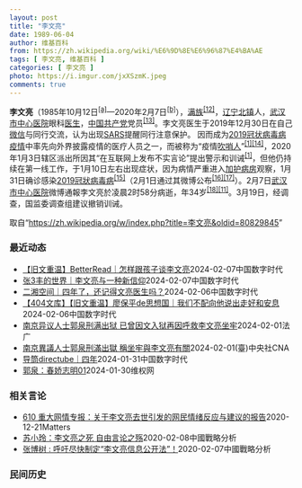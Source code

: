 ```yaml
---
layout: post
title: "李文亮"
date: 1989-06-04
author: 维基百科
from: https://zh.wikipedia.org/wiki/%E6%9D%8E%E6%96%87%E4%BA%AE
tags: [ 李文亮, 维基百科 ]
categories: [ 李文亮 ]
photo: https://i.imgur.com/jxXSzmK.jpeg
comments: true
---
```

<div class="mw-content-ltr mw-parser-output" lang="zh" dir="ltr"><div id="noteTA-86a2cf6f" class="noteTA"><div class="noteTA-group"><div data-noteta-group-source="module" data-noteta-group="Medicine"></div><div data-noteta-group-source="module" data-noteta-group="地名"></div></div><div class="noteTA-local"><div data-noteta-code="zh-hans:互联网+; zh-hant:互聯網+;"></div><div data-noteta-code="zh-cn:卡洛·乌尔巴尼; zh-hk:卡爾婁·武爾班尼; zh-tw:卡洛·厄巴尼;"></div><div data-noteta-code="zh-cn:弗吉尼亚大学; zh-tw:維吉尼亞大學; zh-hk:維珍尼亞大學;"></div></div></div>

<p><b>李文亮</b>（1985年10月12日<sup id="cite_ref-3" class="reference"><a href="#cite_note-3">[a]</a></sup>—2020年2月7日<sup id="cite_ref-13" class="reference"><a href="#cite_note-13">[b]</a></sup>），<a href="/wiki/%E6%BB%A1%E6%97%8F" title="满族">满族</a><sup id="cite_ref-14" class="reference"><a href="#cite_note-14">[12]</a></sup>，<a href="/wiki/%E8%BE%BD%E5%AE%81%E7%9C%81" title="辽宁省">辽宁</a><a href="/wiki/%E5%8C%97%E9%95%87%E5%B8%82" title="北镇市">北镇</a>人，<a href="/wiki/%E6%AD%A6%E6%B1%89%E5%B8%82%E4%B8%AD%E5%BF%83%E5%8C%BB%E9%99%A2" title="武汉市中心医院">武汉市中心医院</a>眼科<a href="/wiki/%E5%8C%BB%E7%94%9F" title="医生">医生</a>，<a href="/wiki/%E4%B8%AD%E5%9B%BD%E5%85%B1%E4%BA%A7%E5%85%9A" title="中国共产党">中国共产党</a>党员<sup id="cite_ref-15" class="reference"><a href="#cite_note-15">[13]</a></sup>。李文亮医生于2019年12月30日在自己<a href="/wiki/%E5%BE%AE%E4%BF%A1" title="微信">微信</a>与同行交流，认为出现<a href="/wiki/%E5%9A%B4%E9%87%8D%E6%80%A5%E6%80%A7%E5%91%BC%E5%90%B8%E7%B3%BB%E7%B5%B1%E7%B6%9C%E5%90%88%E7%97%87" title="嚴重急性呼吸系統綜合症">SARS</a>提醒同行注意保护。 因而成为<a href="/wiki/2019%E5%86%A0%E7%8A%B6%E7%97%85%E6%AF%92%E7%97%85%E7%96%AB%E6%83%85" title="2019冠状病毒病疫情">2019冠状病毒病疫情</a>中率先向外界披露疫情的医疗人员之一，而被称为“疫情<a href="/wiki/%E5%90%B9%E5%93%A8%E4%BA%BA" title="吹哨人">吹哨人</a>”<sup id="cite_ref-财新_1-1" class="reference"><a href="#cite_note-财新-1">[1]</a></sup><sup id="cite_ref-16" class="reference"><a href="#cite_note-16">[14]</a></sup>，2020年1月3日辖区派出所因其“在互联网上发布不实言论”提出警示和训诫<sup id="cite_ref-财新_1-2" class="reference"><a href="#cite_note-财新-1">[1]</a></sup>，但他仍持续在第一线工作，于1月10日左右出现症状，因为病情严重进入<a href="/wiki/%E5%8A%A0%E6%8A%A4%E7%97%85%E6%88%BF" class="mw-redirect" title="加护病房">加护病房</a>观察，1月31日确诊感染<a href="/wiki/2019%E5%86%A0%E7%8B%80%E7%97%85%E6%AF%92%E7%97%85" class="mw-redirect" title="2019冠狀病毒病">2019冠狀病毒病</a><sup id="cite_ref-监察答记者问_17-0" class="reference"><a href="#cite_note-监察答记者问-17">[15]</a></sup>（2月1日通过其微博公布<sup id="cite_ref-18" class="reference"><a href="#cite_note-18">[16]</a></sup><sup id="cite_ref-19" class="reference"><a href="#cite_note-19">[17]</a></sup>）。2月7日<a href="/wiki/%E6%AD%A6%E6%B1%89%E5%B8%82%E4%B8%AD%E5%BF%83%E5%8C%BB%E9%99%A2" title="武汉市中心医院">武汉市中心医院</a>微博通報李文亮於凌晨2时58分病逝，年34岁<sup id="cite_ref-20" class="reference"><a href="#cite_note-20">[18]</a></sup><sup id="cite_ref-wjw.wuhan_12-1" class="reference"><a href="#cite_note-wjw.wuhan-12">[11]</a></sup>。3月19日，经调查，国监委调查组建议撤销训诫。
</p>
<meta property="mw:PageProp/toc">
</div><!--esi <esi:include src="/esitest-fa8a495983347898/content" /> --><noscript><img src="https://login.wikimedia.org/wiki/Special:CentralAutoLogin/start?type=1x1" alt="" width="1" height="1" style="border: none; position: absolute;"></noscript>
<div class="printfooter" data-nosnippet="">取自“<a dir="ltr" href="https://zh.wikipedia.org/w/index.php?title=李文亮&amp;oldid=80829845">https://zh.wikipedia.org/w/index.php?title=李文亮&amp;oldid=80829845</a>”</div><div id="recent-news"><h3>最近动态</h3><ul><li><a href="https://nodebe4.github.io/waimei/2024-02-07/%E6%97%A7%E6%96%87%E9%87%8D%E6%B8%A9-BetterRead-%E6%80%8E%E6%A0%B7%E8%B7%9F%E5%AD%A9%E5%AD%90%E8%B0%88%E6%9D%8E%E6%96%87%E4%BA%AE" title="【旧文重温】BetterRead｜怎样跟孩子谈李文亮—— 每天晚上跟两宝聊天，一般是跟朵拉对话，二宝小，还不怎么插得上话，一般是旁听。 这次讲点什么呢？ 我想想，讲讲李文亮医生吧。孩子虽然小，但...">【旧文重温】BetterRead｜怎样跟孩子谈李文亮</a><time>2024-02-07</time><a class="tag">中国数字时代</a></li>
<li><a href="https://nodebe4.github.io/waimei/2024-02-07/%E5%BC%A03%E4%B8%B0%E7%9A%84%E4%B8%96%E7%95%8C-%E6%9D%8E%E6%96%87%E4%BA%AE%E4%B8%8E%E4%B8%80%E7%A7%8D%E6%96%B0%E4%BF%A1%E4%BB%B0" title="张3丰的世界｜李文亮与一种新信仰—— 每一个与李文亮有关的日子都会被记起。 在微博上，李文亮那一条微博后面有中国史上最多的网友留言，而且每天都在增加。 人们不仅纪念他，也把他当成倾诉的对象，一种...">张3丰的世界｜李文亮与一种新信仰</a><time>2024-02-07</time><a class="tag">中国数字时代</a></li>
<li><a href="https://nodebe4.github.io/waimei/2024-02-06/%E4%BA%8C%E6%B9%98%E7%A9%BA%E9%97%B4-%E5%9B%9B%E5%B9%B4%E4%BA%86-%E8%BF%98%E8%AE%B0%E5%BE%97%E6%96%87%E4%BA%AE%E5%8C%BB%E7%94%9F%E5%90%97" title="二湘空间｜四年了，还记得文亮医生吗？—— 思想的碰撞&nbsp; 民声的回鸣 有品格&nbsp; 有良知&nbsp; 有深度&nbsp; 有温度 李文亮医生 CDT 档案卡 标题：四年了，还记得文亮医生吗？作者：空间作者发表日期：20...">二湘空间｜四年了，还记得文亮医生吗？</a><time>2024-02-06</time><a class="tag">中国数字时代</a></li>
<li><a href="https://nodebe4.github.io/waimei/2024-02-06/404%E6%96%87%E5%BA%93-%E6%97%A7%E6%96%87%E9%87%8D%E6%B8%A9-%E5%BB%96%E4%BF%9D%E5%B9%B3de%E6%80%9D%E6%83%B3%E5%9B%BD-%E6%88%91%E4%BB%AC%E4%B8%8D%E9%85%8D%E5%90%91%E4%BB%96%E8%AF%B4%E5%87%BA%E8%B5%B0%E5%A5%BD%E5%92%8C%E5%AE%89%E6%81%AF" title="【404文库】【旧文重温】廖保平de思想国｜我们不配向他说出走好和安息—— 原创&nbsp;廖保平 廖保平 &nbsp; 武汉八君子之一 21世纪第二个十年之初 一场席卷神州的疫情警告者 以“造谣”被训戒人 李文亮...">【404文库】【旧文重温】廖保平de思想国｜我们不配向他说出走好和安息</a><time>2024-02-06</time><a class="tag">中国数字时代</a></li>
<li><a href="https://nodebe4.github.io/waimei/2024-02-01/%E5%8D%97%E4%BA%AC%E5%BC%82%E8%AE%AE%E4%BA%BA%E5%A3%AB%E9%83%AD%E6%B3%89%E5%88%91%E6%BB%A1%E5%87%BA%E7%8B%B1-%E5%B7%B2%E6%9B%BE%E5%9B%A0%E6%96%87%E5%85%A5%E7%8B%B1%E5%86%8D%E5%9B%A0%E5%91%BC%E6%95%91%E6%9D%8E%E6%96%87%E4%BA%AE%E5%9D%90%E7%89%A2" title="南京异议人士郭泉刑满出狱 已曾因文入狱再因呼救李文亮坐牢—— 01/02/2024 - 16:39 中国异议人士郭泉入狱4年后，1月30日已刑满出狱。他发文表示，自己入狱的原因，与联系国内外多名...">南京异议人士郭泉刑满出狱 已曾因文入狱再因呼救李文亮坐牢</a><time>2024-02-01</time><a class="tag">法广</a></li>
<li><a href="https://nodebe4.github.io/waimei/2024-02-01/%E5%8D%97%E4%BA%AC%E7%95%B0%E8%AD%B0%E4%BA%BA%E5%A3%AB%E9%83%AD%E6%B3%89%E5%88%91%E6%BB%BF%E5%87%BA%E7%8D%84-%E7%A8%B1%E5%9D%90%E7%89%A2%E8%88%87%E6%9D%8E%E6%96%87%E4%BA%AE%E6%9C%89%E9%97%9C" title="南京異議人士郭泉刑滿出獄 稱坐牢與李文亮有關—— （中央社台北1日電）中國異議人士郭泉入獄4年後，1月30日已刑滿出獄。他發文表示，自己入獄的原因，與聯繫國內外多名大學教授呼籲釋放李文亮醫生有很...">南京異議人士郭泉刑滿出獄 稱坐牢與李文亮有關</a><time>2024-02-01</time><a class="tag">(臺)中央社CNA</a></li>
<li><a href="https://nodebe4.github.io/waimei/2024-01-31/%E5%AF%BC%E7%AD%92directube-%E5%9B%9B%E5%B9%B4" title="导筒directube｜四年—— 🙏 CDT 档案卡 标题：四年作者：导筒directube发表日期：2024.1.31来源：微信公众号“导筒directube”主题归类：李文亮CDS收藏：公民...">导筒directube｜四年</a><time>2024-01-31</time><a class="tag">中国数字时代</a></li>
<li><a href="https://nodebe4.github.io/waimei/2024-01-30/%E9%83%AD%E6%B3%89-%E6%98%A5%E5%A8%87%E5%BF%97%E6%98%8E01" title="郭泉：春娇志明01—— 昨天， 2024年1月30日我刑满出狱。入狱四年，我最揪心的是，我的一位女学生请我转交给李文亮先生的3000元我还没来得及联系到李先生，我就入狱了。 我入狱的原因与我联系...">郭泉：春娇志明01</a><time>2024-01-30</time><a class="tag">维权网</a></li>
</ul></div><div id="open-opinion"><h3>相关言论</h3><ul><li><a href="https://nodebe4.github.io/opinion/2020-12-21/610-%E9%87%8D%E5%A4%A7%E7%BD%91%E6%83%85%E4%B8%93%E6%8A%A5-%E5%85%B3%E4%BA%8E%E6%9D%8E%E6%96%87%E4%BA%AE%E5%8E%BB%E4%B8%96%E5%BC%95%E5%8F%91%E7%9A%84%E7%BD%91%E6%B0%91%E6%83%85%E7%BB%AA%E5%8F%8D%E5%BA%94%E4%B8%8E%E5%BB%BA%E8%AE%AE%E7%9A%84%E6%8A%A5%E5%91%8A/" title="野兽爱智慧">610 重大网情专报：关于李文亮去世引发的网民情绪反应与建议的报告</a><time>2020-12-21</time><a class="tag">Matters</a></li>
<li><a href="https://nodebe4.github.io/opinion/2020-02-08/%E8%8B%8F%E5%B0%8F%E7%8E%B2-%E6%9D%8E%E6%96%87%E4%BA%AE%E4%B9%8B%E6%AD%BB-%E8%87%AA%E7%94%B1%E8%A8%80%E8%AE%BA%E4%B9%8B%E6%AE%87/" title="苏小玲">苏小玲：李文亮之死 自由言论之殇</a><time>2020-02-08</time><a class="tag">中國戰略分析</a></li>
<li><a href="https://nodebe4.github.io/opinion/2020-02-07/%E5%BC%A0%E5%8D%9A%E6%A0%91-%E5%91%BC%E5%90%81%E5%B0%BD%E5%BF%AB%E5%88%B6%E5%AE%9A-%E6%9D%8E%E6%96%87%E4%BA%AE%E4%BF%A1%E6%81%AF%E5%85%AC%E5%BC%80%E6%B3%95/" title="张博树">张博树 : 呼吁尽快制定“李文亮信息公开法”！</a><time>2020-02-07</time><a class="tag">中國戰略分析</a></li>
</ul></div><div id="mjls-record"><h3>民间历史</h3><ul></ul></div>